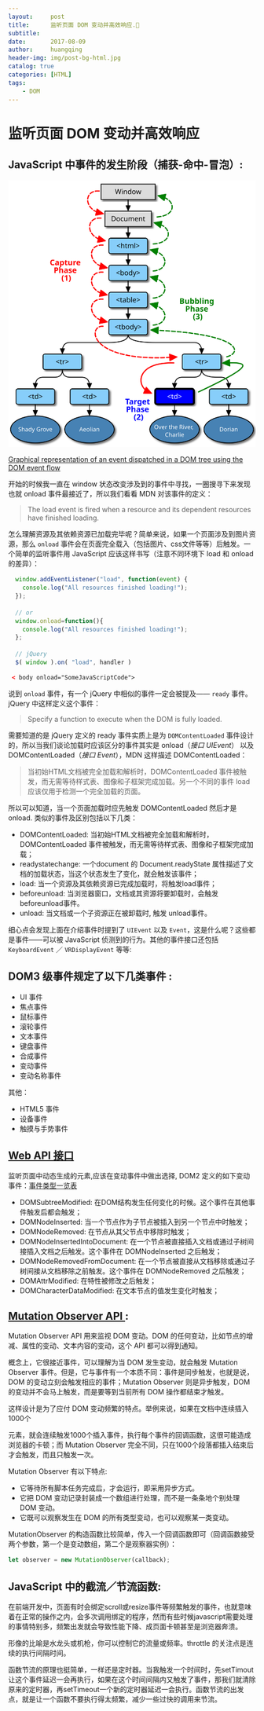 ```yaml
---
layout:     post
title:      监听页面 DOM 变动并高效响应.👿
subtitle:   
date:       2017-08-09
author:     huangqing
header-img: img/post-bg-html.jpg
catalog: true
categories: [HTML]
tags:
    - DOM
---
```


# 监听页面 DOM 变动并高效响应

## JavaScript 中事件的发生阶段（捕获-命中-冒泡）:


![Graphical representation of an event dispatched in a DOM tree using the DOM event flow](/images/dom/eventflow.svg)

[Graphical representation of an event dispatched in a DOM tree using the DOM event flow](https://www.w3.org/TR/DOM-Level-3-Events/#dom-event-architecture)

开始的时候我一直在 window 状态改变涉及到的事件中寻找，一圈搜寻下来发现也就 onload 事件最接近了，所以我们看看 MDN 对该事件的定义：

>The load event is fired when a resource and its dependent resources have finished loading.

怎么理解资源及其依赖资源已加载完毕呢？简单来说，如果一个页面涉及到图片资源，那么 `onload` 事件会在页面完全载入（包括图片、css文件等等）后触发。一个简单的监听事件用 JavaScript 应该这样书写（注意不同环境下 load 和 onload 的差异）：


```javascript
  window.addEventListener("load", function(event) {
    console.log("All resources finished loading!");
  });
  
  // or
  window.onload=function(){
    console.log("All resources finished loading!");
  };
  
  // jQuery
  $( window ).on( "load", handler )
```

```HTML
 < body onload="SomeJavaScriptCode">
```

说到 `onload` 事件，有一个 jQuery 中相似的事件一定会被提及—— `ready` 事件。jQuery 中这样定义这个事件：

>Specify a function to execute when the DOM is fully loaded.

需要知道的是 jQuery 定义的 ready 事件实质上是为 `DOMContentLoaded` 事件设计的，所以当我们谈论加载时应该区分的事件其实是 onload（*接口 UIEvent*） 以及 DOMContentLoaded（*接口 Event*），MDN 这样描述 DOMContentLoaded：

>当初始HTML文档被完全加载和解析时，DOMContentLoaded 事件被触发，而无需等待样式表、图像和子框架完成加载。另一个不同的事件 load 应该仅用于检测一个完全加载的页面。

所以可以知道，当一个页面加载时应先触发 DOMContentLoaded 然后才是 onload. 类似的事件及区别包括以下几类：

+ DOMContentLoaded: 当初始HTML文档被完全加载和解析时，DOMContentLoaded 事件被触发，而无需等待样式表、图像和子框架完成加载；
+ readystatechange: 一个document 的 Document.readyState 属性描述了文档的加载状态，当这个状态发生了变化，就会触发该事件；
+ load: 当一个资源及其依赖资源已完成加载时，将触发load事件；
+ beforeunload: 当浏览器窗口，文档或其资源将要卸载时，会触发beforeunload事件。
+ unload: 当文档或一个子资源正在被卸载时, 触发 unload事件。

细心点会发现上面在介绍事件时提到了 `UIEvent` 以及 `Event`，这是什么呢？这些都是事件——可以被 JavaScript 侦测到的行为。其他的事件接口还包括 `KeyboardEvent` ／ `VRDisplayEvent` 等等:

## DOM3 级事件规定了以下几类事件 :

+ UI 事件
+ 焦点事件 
+ 鼠标事件
+ 滚轮事件
+ 文本事件
+ 键盘事件
+ 合成事件
+ 变动事件
+ 变动名称事件

其他：

+ HTML5 事件
+ 设备事件
+ 触摸与手势事件

## [Web API 接口](https://developer.mozilla.org/zh-CN/docs/Web/API)

监听页面中动态生成的元素,应该在变动事件中做出选择, DOM2 定义的如下变动事件：[事件类型一览表](https://developer.mozilla.org/zh-CN/docs/Web/Events)

+ DOMSubtreeModified: 在DOM结构发生任何变化的时候。这个事件在其他事件触发后都会触发；
+ DOMNodeInserted: 当一个节点作为子节点被插入到另一个节点中时触发；
+ DOMNodeRemoved: 在节点从其父节点中移除时触发；
+ DOMNodeInsertedIntoDocument: 在一个节点被直接插入文档或通过子树间接插入文档之后触发。这个事件在 DOMNodeInserted 之后触发；
+ DOMNodeRemovedFromDocument: 在一个节点被直接从文档移除或通过子树间接从文档移除之前触发。这个事件在 DOMNodeRemoved 之后触发；
+ DOMAttrModified: 在特性被修改之后触发；
+ DOMCharacterDataModified: 在文本节点的值发生变化时触发；

## [Mutation Observer API ](http://javascript.ruanyifeng.com/dom/mutationobserver.html):

Mutation Observer API 用来监视 DOM 变动。DOM 的任何变动，比如节点的增减、属性的变动、文本内容的变动，这个 API 都可以得到通知。

概念上，它很接近事件，可以理解为当 DOM 发生变动，就会触发 Mutation Observer 事件。但是，它与事件有一个本质不同：事件是同步触发，也就是说，DOM 的变动立刻会触发相应的事件；Mutation Observer 则是异步触发，DOM 的变动并不会马上触发，而是要等到当前所有 DOM 操作都结束才触发。

这样设计是为了应付 DOM 变动频繁的特点。举例来说，如果在文档中连续插入1000个<p>元素，就会连续触发1000个插入事件，执行每个事件的回调函数，这很可能造成浏览器的卡顿；而 Mutation Observer 完全不同，只在1000个段落都插入结束后才会触发，而且只触发一次。

Mutation Observer 有以下特点:

+ 它等待所有脚本任务完成后，才会运行，即采用异步方式。
+ 它把 DOM 变动记录封装成一个数组进行处理，而不是一条条地个别处理 DOM 变动。
+ 它既可以观察发生在 DOM 的所有类型变动，也可以观察某一类变动。

MutationObserver 的构造函数比较简单，传入一个回调函数即可（回调函数接受两个参数，第一个是变动数组，第二个是观察器实例）：

```javascript
let observer = new MutationObserver(callback);
```

## JavaScript 中的截流／节流函数:

在前端开发中，页面有时会绑定scroll或resize事件等频繁触发的事件，也就意味着在正常的操作之内，会多次调用绑定的程序，然而有些时候javascript需要处理的事情特别多，频繁出发就会导致性能下降、成页面卡顿甚至是浏览器奔溃。

形像的比喻是水龙头或机枪，你可以控制它的流量或频率。throttle 的关注点是连续的执行间隔时间。

函数节流的原理也挺简单，一样还是定时器。当我触发一个时间时，先setTimout让这个事件延迟一会再执行，如果在这个时间间隔内又触发了事件，那我们就清除原来的定时器，再setTimeout一个新的定时器延迟一会执行。函数节流的出发点，就是让一个函数不要执行得太频繁，减少一些过快的调用来节流。

